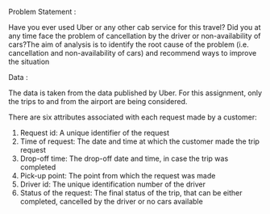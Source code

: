 Problem Statement :

Have you ever used Uber or any other cab service for this travel? Did you at any time face the problem of cancellation by the driver or non-availability of cars?The aim of analysis is to identify the root cause of the problem (i.e. cancellation and non-availability of cars) and recommend ways to improve the situation

Data :

The data is taken from the data published by Uber. For this assignment, only the trips to and from the airport are being considered.

There are six attributes associated with each request made by a customer:

1. Request id: A unique identifier of the request
2. Time of request: The date and time at which the customer made the trip request
3. Drop-off time: The drop-off date and time, in case the trip was completed
4. Pick-up point: The point from which the request was made
5. Driver id: The unique identification number of the driver
6. Status of the request: The final status of the trip, that can be either completed, cancelled by the driver or no cars available

